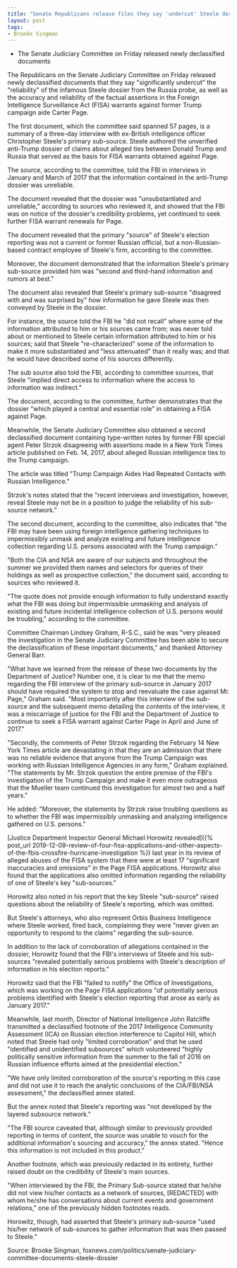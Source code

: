```yaml
---
title: "Senate Republicans release files they say 'undercut' Steele dossier"
layout: post
tags:
- Brooke Singman
---
```


- The Senate Judiciary Committee on Friday released newly declassified documents

The Republicans on the Senate Judiciary Committee on Friday released newly declassified documents that they say "significantly undercut" the "reliability" of the infamous Steele dossier from the Russia probe, as well as the accuracy and reliability of the factual assertions in the Foreign Intelligence Surveillance Act (FISA) warrants against former Trump campaign aide Carter Page.

The first document, which the committee said spanned 57 pages, is a summary of a three-day interview with ex-British intelligence officer Christopher Steele's primary sub-source. Steele authored the unverified anti-Trump dossier of claims about alleged ties between Donald Trump and Russia that served as the basis for FISA warrants obtained against Page.

The source, according to the committee, told the FBI in interviews in January and March of 2017 that the information contained in the anti-Trump dossier was unreliable.

The document revealed that the dossier was "unsubstantiated and unreliable," according to sources who reviewed it, and showed that the FBI was on notice of the dossier's credibility problems, yet continued to seek further FISA warrant renewals for Page.

The document revealed that the primary "source" of Steele's election reporting was not a current or former Russian official, but a non-Russian-based contract employee of Steele's firm, according to the committee.

Moreover, the document demonstrated that the information Steele's primary sub-source provided him was "second and third-hand information and rumors at best."

The document also revealed that Steele's primary sub-source "disagreed with and was surprised by" how information he gave Steele was then conveyed by Steele in the dossier.

For instance, the source told the FBI he "did not recall" where some of the information attributed to him or his sources came from; was never told about or mentioned to Steele certain information attributed to him or his sources; said that Steele "re-characterized" some of the information to make it more substantiated and "less attenuated" than it really was; and that he would have described some of his sources differently.

The sub source also told the FBI, according to committee sources, that Steele "implied direct access to information where the access to information was indirect."

The document, according to the committee, further demonstrates that the dossier "which played a central and essential role" in obtaining a FISA against Page.

Meanwhile, the Senate Judiciary Committee also obtained a second declassified document containing type-written notes by former FBI special agent Peter Strzok disagreeing with assertions made in a New York Times article published on Feb. 14, 2017, about alleged Russian intelligence ties to the Trump campaign.

The article was titled "Trump Campaign Aides Had Repeated Contacts with Russian Intelligence."

Strzok's notes stated that the "recent interviews and investigation, however, reveal Steele may not be in a position to judge the reliability of his sub-source network."

The second document, according to the committee, also indicates that "the FBI may have been using foreign intelligence gathering techniques to impermissibly unmask and analyze existing and future intelligence collection regarding U.S. persons associated with the Trump campaign."

"Both the CIA and NSA are aware of our subjects and throughout the summer we provided them names and selectors for queries of their holdings as well as prospective collection," the document said, according to sources who reviewed it.

"The quote does not provide enough information to fully understand exactly what the FBI was doing but impermissible unmasking and analysis of existing and future incidental intelligence collection of U.S. persons would be troubling," according to the committee.

Committee Chairman Lindsey Graham, R-S.C., said he was "very pleased the investigation in the Senate Judiciary Committee has been able to secure the declassification of these important documents," and thanked Attorney General Barr.

"What have we learned from the release of these two documents by the Department of Justice? Number one, it is clear to me that the memo regarding the FBI interview of the primary sub-source in January 2017 should have required the system to stop and reevaluate the case against Mr. Page," Graham said. "Most importantly after this interview of the sub-source and the subsequent memo detailing the contents of the interview, it was a miscarriage of justice for the FBI and the Department of Justice to continue to seek a FISA warrant against Carter Page in April and June of 2017."

"Secondly, the comments of Peter Strzok regarding the February 14 New York Times article are devastating in that they are an admission that there was no reliable evidence that anyone from the Trump Campaign was working with Russian Intelligence Agencies in any form," Graham explained. "The statements by Mr. Strzok question the entire premise of the FBI's investigation of the Trump Campaign and make it even more outrageous that the Mueller team continued this investigation for almost two and a half years."

He added: "Moreover, the statements by Strzok raise troubling questions as to whether the FBI was impermissibly unmasking and analyzing intelligence gathered on U.S. persons."

[Justice Department Inspector General Michael Horowitz revealed]({% post_url 2019-12-09-review-of-four-fisa-applications-and-other-aspects-of-the-fbis-crossfire-hurricane-investigation %}) last year in its review of alleged abuses of the FISA system that there were at least 17 "significant inaccuracies and omissions" in the Page FISA applications. Horowitz also found that the applications also omitted information regarding the reliability of one of Steele's key "sub-sources."

Horowitz also noted in his report that the key Steele "sub-source" raised questions about the reliability of Steele's reporting, which was omitted.

But Steele's attorneys, who also represent Orbis Business Intelligence where Steele worked, fired back, complaining they were "never given an opportunity to respond to the claims" regarding the sub-source.

In addition to the lack of corroboration of allegations contained in the dossier, Horowitz found that the FBI's interviews of Steele and his sub-sources "revealed potentially serious problems with Steele's description of information in his election reports."

Horowitz said that the FBI "failed to notify" the Office of Investigations, which was working on the Page FISA applications "of potentially serious problems identified with Steele's election reporting that arose as early as January 2017."

Meanwhile, last month, Director of National Intelligence John Ratcliffe transmitted a declassified footnote of the 2017 Intelligence Community Assessment (ICA) on Russian election interference to Capitol Hill, which noted that Steele had only "limited corroboration" and that he used "identified and unidentified subsources" which volunteered "highly politically sensitive information from the summer to the fall of 2016 on Russian influence efforts aimed at the presidential election."

"We have only limited corroboration of the source's reporting in this case and did not use it to reach the analytic conclusions of the CIA/FBI/NSA assessment," the declassified annex stated.

But the annex noted that Steele's reporting was "not developed by the layered subsource network."

"The FBI source caveated that, although similar to previously provided reporting in terms of content, the source was unable to vouch for the additional information's sourcing and accuracy," the annex stated. "Hence this information is not included in this product."

Another footnote, which was previously redacted in its entirety, further raised doubt on the credibility of Steele's main sources.

"When interviewed by the FBI, the Primary Sub-source stated that he/she did not view his/her contacts as a network of sources, [REDACTED] with whom he/she has conversations about current events and government relations," one of the previously hidden footnotes reads.

Horowitz, though, had asserted that Steele's primary sub-source "used his/her network of sub-sources to gather information that was then passed to Steele."

Source: Brooke Singman, foxnews.com/politics/senate-judiciary-committee-documents-steele-dossier
